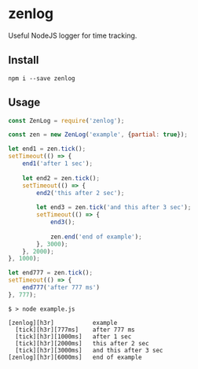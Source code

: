 # zenlog
Useful NodeJS logger for time tracking.

## Install
`npm i --save zenlog`

## Usage
```javascript
const ZenLog = require('zenlog');

const zen = new ZenLog('example', {partial: true});

let end1 = zen.tick();
setTimeout(() => {
    end1('after 1 sec');
    
    let end2 = zen.tick();
    setTimeout(() => {
        end2('this after 2 sec');
        
        let end3 = zen.tick('and this after 3 sec');
        setTimeout(() => {
            end3();
            
            zen.end('end of example');
        }, 3000);
    }, 2000);
}, 1000);

let end777 = zen.tick();
setTimeout(() => {
    end777('after 777 ms')
}, 777);

```

`$ > node example.js`

```
[zenlog][h3r]           example
  [tick][h3r][777ms]    after 777 ms
  [tick][h3r][1000ms]   after 1 sec
  [tick][h3r][2000ms]   this after 2 sec
  [tick][h3r][3000ms]   and this after 3 sec
[zenlog][h3r][6000ms]   end of example
```

